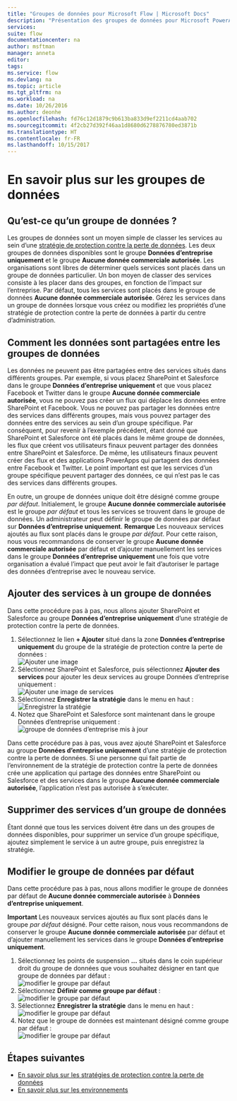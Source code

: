 ```yaml
---
title: "Groupes de données pour Microsoft Flow | Microsoft Docs"
description: "Présentation des groupes de données pour Microsoft PowerApps et Microsoft Flow."
services: 
suite: flow
documentationcenter: na
author: msftman
manager: anneta
editor: 
tags: 
ms.service: flow
ms.devlang: na
ms.topic: article
ms.tgt_pltfrm: na
ms.workload: na
ms.date: 10/26/2016
ms.author: deonhe
ms.openlocfilehash: fd76c12d1879c9b613ba833d9ef2211cd4aab702
ms.sourcegitcommit: 4f2cb27d392f46aa1d8680d6278876780ed3871b
ms.translationtype: HT
ms.contentlocale: fr-FR
ms.lasthandoff: 10/15/2017
---
```

# <a name="learn-all-about-data-groups"></a>En savoir plus sur les groupes de données
## <a name="what-is-a-data-group"></a>Qu’est-ce qu’un groupe de données ?
Les groupes de données sont un moyen simple de classer les services au sein d’une [stratégie de protection contre la perte de données](prevent-data-loss.md). Les deux groupes de données disponibles sont le groupe **Données d’entreprise uniquement** et le groupe **Aucune donnée commerciale autorisée**. Les organisations sont libres de déterminer quels services sont placés dans un groupe de données particulier. Un bon moyen de classer des services consiste à les placer dans des groupes, en fonction de l’impact sur l’entreprise. Par défaut, tous les services sont placés dans le groupe de données **Aucune donnée commerciale autorisée**. Gérez les services dans un groupe de données lorsque vous créez ou modifiez les propriétés d’une stratégie de protection contre la perte de données à partir du centre d’administration.

## <a name="how-data-is-shared-between-data-groups"></a>Comment les données sont partagées entre les groupes de données
Les données ne peuvent pas être partagées entre des services situés dans différents groupes. Par exemple, si vous placez SharePoint et Salesforce dans le groupe **Données d’entreprise uniquement** et que vous placez Facebook et Twitter dans le groupe **Aucune donnée commerciale autorisée**, vous ne pouvez pas créer un flux qui déplace les données entre SharePoint et Facebook. Vous ne pouvez pas partager les données entre des services dans différents groupes, mais vous pouvez partager des données entre des services au sein d’un groupe spécifique. Par conséquent, pour revenir à l’exemple précédent, étant donné que SharePoint et Salesforce ont été placés dans le même groupe de données, les flux que créent vos utilisateurs finaux peuvent partager des données entre SharePoint et Salesforce. De même, les utilisateurs finaux peuvent créer des flux et des applications PowerApps qui partagent des données entre Facebook et Twitter. Le point important est que les services d’un groupe spécifique peuvent partager des données, ce qui n’est pas le cas des services dans différents groupes.  

En outre, un groupe de données unique doit être désigné comme groupe *par défaut*. Initialement, le groupe **Aucune donnée commerciale autorisée** est le groupe *par défaut* et tous les services se trouvent dans le groupe de données. Un administrateur peut définir le groupe de données par défaut sur **Données d’entreprise uniquement**. **Remarque** Les nouveaux services ajoutés au flux sont placés dans le groupe *par défaut*. Pour cette raison, nous vous recommandons de conserver le groupe **Aucune donnée commerciale autorisée** par défaut et d’ajouter manuellement les services dans le groupe **Données d’entreprise uniquement** une fois que votre organisation a évalué l’impact que peut avoir le fait d’autoriser le partage des données d’entreprise avec le nouveau service.

## <a name="add-services-to-a-data-group"></a>Ajouter des services à un groupe de données
Dans cette procédure pas à pas, nous allons ajouter SharePoint et Salesforce au groupe **Données d’entreprise uniquement** d’une stratégie de protection contre la perte de données. 

1. Sélectionnez le lien **+ Ajouter** situé dans la zone **Données d’entreprise uniquement** du groupe de la stratégie de protection contre la perte de données :    
   ![Ajouter une image](./media/introduction-to-data-groups/add-to-data-group-1.png)  
2. Sélectionnez SharePoint et Salesforce, puis sélectionnez **Ajouter des services** pour ajouter les deux services au groupe Données d’entreprise uniquement :    
   ![Ajouter une image de services](./media/introduction-to-data-groups/add-to-data-group-2.png)  
3. Sélectionnez **Enregistrer la stratégie** dans le menu en haut :  
   ![Enregistrer la stratégie](./media/introduction-to-data-groups/add-to-data-group-4.png) 
4. Notez que SharePoint et Salesforce sont maintenant dans le groupe Données d’entreprise uniquement :  
   ![groupe de données d’entreprise mis à jour](./media/introduction-to-data-groups/add-to-data-group-3.png)   

Dans cette procédure pas à pas, vous avez ajouté SharePoint et Salesforce au groupe **Données d’entreprise uniquement** d’une stratégie de protection contre la perte de données. Si une personne qui fait partie de l’environnement de la stratégie de protection contre la perte de données crée une application qui partage des données entre SharePoint ou Salesforce et des services dans le groupe **Aucune donnée commerciale autorisée**, l’application n’est pas autorisée à s’exécuter.

## <a name="remove-services-from-a-data-group"></a>Supprimer des services d’un groupe de données
Étant donné que tous les services doivent être dans un des groupes de données disponibles, pour supprimer un service d’un groupe spécifique, ajoutez simplement le service à un autre groupe, puis enregistrez la stratégie.  

## <a name="change-the-default-data-group"></a>Modifier le groupe de données par défaut
Dans cette procédure pas à pas, nous allons modifier le groupe de données par défaut de **Aucune donnée commerciale autorisée** à **Données d’entreprise uniquement**.  

**Important** Les nouveaux services ajoutés au flux sont placés dans le groupe *par défaut* désigné. Pour cette raison, nous vous recommandons de conserver le groupe **Aucune donnée commerciale autorisée** par défaut et d’ajouter manuellement les services dans le groupe **Données d’entreprise uniquement**.

1. Sélectionnez les points de suspension **...** situés dans le coin supérieur droit du groupe de données que vous souhaitez désigner en tant que groupe de données par défaut :    
   ![modifier le groupe par défaut](./media/introduction-to-data-groups/default-data-group-0.png)  
2. Sélectionnez **Définir comme groupe par défaut** :  
   ![modifier le groupe par défaut](./media/introduction-to-data-groups/default-data-group-1.png)   
3. Sélectionnez **Enregistrer la stratégie** dans le menu en haut :  
   ![modifier le groupe par défaut](./media/introduction-to-data-groups/add-to-data-group-4.png) 
4. Notez que le groupe de données est maintenant désigné comme groupe par défaut :  
   ![modifier le groupe par défaut](./media/introduction-to-data-groups/default-data-group-2.png)   

## <a name="next-steps"></a>Étapes suivantes
* [En savoir plus sur les stratégies de protection contre la perte de données](prevent-data-loss.md)
* [En savoir plus sur les environnements](environments-overview-admin.md)   

